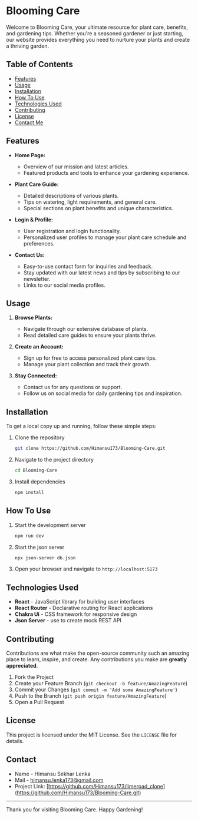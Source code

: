 # Blooming Care

Welcome to Blooming Care, your ultimate resource for plant care, benefits, and gardening tips. Whether you're a seasoned gardener or just starting, our website provides everything you need to nurture your plants and create a thriving garden.

## Table of Contents

- [Features](#features)
- [Usage](#usage)
- [Installation](#installation)
- [How To Use](#How-To-Use)
- [Technologies Used](#technologies-used)
- [Contributing](#contributing)
- [License](#license)
- [Contact Me](#contact)

## Features

- **Home Page:** 
  - Overview of our mission and latest articles.
  - Featured products and tools to enhance your gardening experience.
  
- **Plant Care Guide:**
  - Detailed descriptions of various plants.
  - Tips on watering, light requirements, and general care.
  - Special sections on plant benefits and unique characteristics.

- **Login & Profile:**
  - User registration and login functionality.
  - Personalized user profiles to manage your plant care schedule and preferences.

- **Contact Us:**
  - Easy-to-use contact form for inquiries and feedback.
  - Stay updated with our latest news and tips by subscribing to our newsletter.
  - Links to our social media profiles.

## Usage

1. **Browse Plants:**
   - Navigate through our extensive database of plants.
   - Read detailed care guides to ensure your plants thrive.

2. **Create an Account:**
   - Sign up for free to access personalized plant care tips.
   - Manage your plant collection and track their growth.

3. **Stay Connected:**
   - Contact us for any questions or support.
   - Follow us on social media for daily gardening tips and inspiration.

## Installation

To get a local copy up and running, follow these simple steps:

1. Clone the repository
   ```sh
   git clone https://github.com/Himansu173/Blooming-Care.git
   ```
2. Navigate to the project directory
   ```sh
   cd Blooming-Care
   ```
3. Install dependencies
   ```sh
   npm install
   ```

## How To Use

1. Start the development server
   ```sh
   npm run dev
   ```   
2. Start the json server
   ```sh
   npx json-server db.json
   ```   
3. Open your browser and navigate to `http://localhost:5173`

## Technologies Used

- **React** - JavaScript library for building user interfaces
- **React Router** - Declarative routing for React applications
- **Chakra Ui** - CSS framework for responsive design
- **Json Server** -  use to create mock REST API

## Contributing

Contributions are what make the open-source community such an amazing place to learn, inspire, and create. Any contributions you make are **greatly appreciated**.

1. Fork the Project
2. Create your Feature Branch (`git checkout -b feature/AmazingFeature`)
3. Commit your Changes (`git commit -m 'Add some AmazingFeature'`)
4. Push to the Branch (`git push origin feature/AmazingFeature`)
5. Open a Pull Request

## License

This project is licensed under the MIT License. See the `LICENSE` file for details.

## Contact

- Name - Himansu Sekhar Lenka
- Mail - himansu.lenka173@gmail.com
- Project Link: [https://github.com/Himansu173/limeroad_clone](https://github.com/Himansu173/Blooming-Care.git)

---

Thank you for visiting Blooming Care. Happy Gardening!

